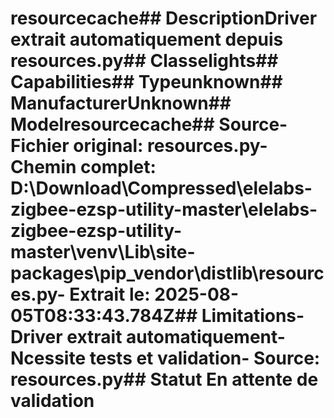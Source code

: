 # resourcecache##  DescriptionDriver extrait automatiquement depuis resources.py##  Classelights##  Capabilities##  Typeunknown##  ManufacturerUnknown##  Modelresourcecache##  Source- **Fichier original**: resources.py- **Chemin complet**: D:\Download\Compressed\elelabs-zigbee-ezsp-utility-master\elelabs-zigbee-ezsp-utility-master\venv\Lib\site-packages\pip\_vendor\distlib\resources.py- **Extrait le**: 2025-08-05T08:33:43.784Z##  Limitations- Driver extrait automatiquement- Ncessite tests et validation- Source: resources.py##  Statut En attente de validation